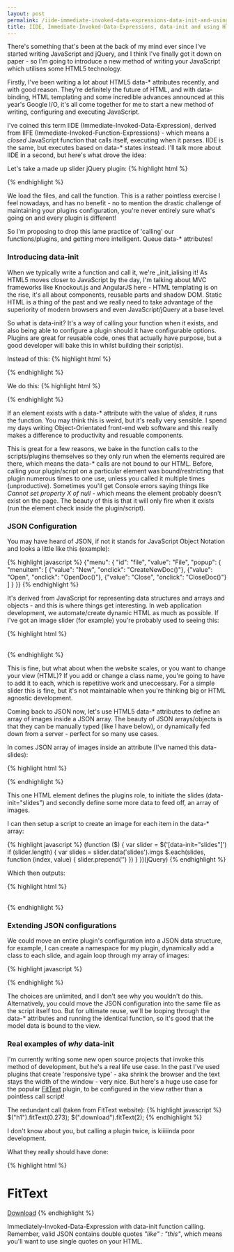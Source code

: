 ```yaml
---
layout: post
permalink: /iide-immediate-invoked-data-expressions-data-init-and-using-html5-to-call-your-javascript/jquery
title: IIDE, Immediate-Invoked-Data-Expressions, data-init and using HTML5 to call your JavaScript/jQuery
---
```


There's something that's been at the back of my mind ever since I've started writing JavaScript and jQuery, and I think I've finally got it down on paper - so I'm going to introduce a new method of writing your JavaScript which utilises some HTML5 technology.

Firstly, I've been writing a lot about HTML5 data-&#42; attributes recently, and with good reason. They're definitely the future of HTML, and with data-binding, HTML templating and some incredible advances announced at this year's Google I/O, it's all come together for me to start a new method of writing, configuring and executing JavaScript.

I've coined this term IIDE (Immediate-Invoked-Data-Expression), derived from IIFE (Immediate-Invoked-Function-Expressions) - which means a _closed_ JavaScript function that calls itself, executing when it parses. IIDE is the same, but executes based on data-&#42; states instead. I'll talk more about IIDE in a second, but here's what drove the idea:

Let's take a made up slider jQuery plugin:
{% highlight html %}
<script src="js/vendor/jquery.min.js"></script>
<script src="js/slider.min.js"></script>
<script>
	$(function () {
		$('#slider').mySlider()
	})
</script>
{% endhighlight %}

We load the files, and call the function. This is a rather pointless exercise I feel nowadays, and has no benefit - no to mention the drastic challenge of maintaining your plugins configuration, you're never entirely sure what's going on and every plugin is different!

So I'm proposing to drop this lame practice of 'calling' our functions/plugins, and getting more intelligent. Queue data-&#42; attributes!

### Introducing data-init
When we typically write a function and call it, we're _init_ialising it! As HTML5 moves closer to JavaScript by the day, I'm talking about MVC frameworks like Knockout.js and AngularJS here - HTML templating is on the rise, it's all about components, reusable parts and shadow DOM. Static HTML is a thing of the past and we really need to take advantage of the superiority of modern browsers and even JavaScript/jQuery at a base level.

So what is data-init? It's a way of calling your function when it exists, and also being able to configure a plugin should it have configurable options. Plugins are great for reusable code, ones that actually have purpose, but a good developer will bake this in whilst building their script(s).

Instead of this:
{% highlight html %}
<script>
	$(function () {
		$('#slider').mySlider()
	})
</script>
{% endhighlight %}

We do this:
{% highlight html %}
<div class="slides" data-init="slides"></div>
{% endhighlight %}

If an element exists with a data-&#42; attribute with the value of _slides_, it runs the function. You may think this is weird, but it's really very sensible. I spend my days writing Object-Orientated front-end web software and this really makes a difference to productivity and resuable components.

This is great for a few reasons, we bake in the function calls to the scripts/plugins themselves so they only run when the elements required are there, which means the data-&#42; calls are not bound to our HTML. Before, calling your plugin/script on a particular element was bound/restricting that plugin numerous times to one use, unless you called it multiple times (unproductive). Sometimes you'll get Console errors saying things like _Cannot set property X of null_ - which means the element probably doesn't exist on the page. The beauty of this is that it will only fire when it exists (run the element check inside the plugin/script).

### JSON Configuration
You may have heard of JSON, if not it stands for JavaScript Object Notation and looks a little like this (example):

{% highlight javascript %}
{"menu": {
	"id": "file",
	"value": "File",
	"popup": {
		"menuitem": [
			{"value": "New", "onclick": "CreateNewDoc()"},
			{"value": "Open", "onclick": "OpenDoc()"},
			{"value": "Close", "onclick": "CloseDoc()"}
		]
	}
}}
{% endhighlight %}

It's derived from JavaScript for representing data structures and arrays and objects - and this is where things get interesting. In web application development, we automate/create dynamic HTML as much as possible. If I've got an image slider (for example) you're probably used to seeing this:

{% highlight html %}
<div class="slides">
	<img src="img/slides/img-1.jpg" alt="">
	<img src="img/slides/img-2.jpg" alt="">
	<img src="img/slides/img-3.jpg" alt="">
	<img src="img/slides/img-4.jpg" alt="">
	<img src="img/slides/img-5.jpg" alt="">
</div>
{% endhighlight %}

This is fine, but what about when the website scales, or you want to change your view (HTML)? If you add or change a class name, you're going to have to add it to each, which is repetitive work and uneccessary. For a simple slider this is fine, but it's not maintainable when you're thinking big or HTML agnostic development.

Coming back to JSON now, let's use HTML5 data-&#42; attributes to define an array of images inside a JSON array. The beauty of JSON arrays/objects is that they can be manually typed (like I have below), or dynamically fed down from a server - perfect for so many use cases.

In comes JSON array of images inside an attribute (I've named this data-slides):

{% highlight html %}
<div class="" data-init="slides" data-slides='{
	"imgs" : [
		"img/slides/img-1.jpg",
		"img/slides/img-2.jpg",
		"img/slides/img-3.jpg",
		"img/slides/img-4.jpg",
		"img/slides/img-5.jpg"
	]
}'></div>
{% endhighlight %}

This one HTML element defines the plugins role, to initiate the slides (data-init="slides") and secondly define some more data to feed off, an array of images.

I can then setup a script to create an image for each item in the data-&#42; array:

{% highlight javascript %}
(function ($) {
	var slider = $('[data-init="slides"]')
	if (slider.length) {
		var slides = slider.data('slides').imgs
		$.each(slides, function (index, value) {
			slider.prepend('<img src="' + value + '" alt="">')
		})
	}
})(jQuery)
{% endhighlight %}

Which then outputs:

{% highlight html %}
<div class="" data-init="slides" data-slides='{"imgs" : ["img/slides/img-1.jpg","img/slides/img-2.jpg","img/slides/img-3.jpg","img/slides/img-4.jpg","img/slides/img-5.jpg"]}'>
	<img src="img/slides/img-1.jpg" alt="">
	<img src="img/slides/img-2.jpg" alt="">
	<img src="img/slides/img-3.jpg" alt="">
	<img src="img/slides/img-4.jpg" alt="">
	<img src="img/slides/img-5.jpg" alt="">
</div>
{% endhighlight %}

### Extending JSON configurations
We could move an entire plugin's configuration into a JSON data structure, for example, I can create a namespace for my plugin, dynamically add a class to each slide, and again loop through my array of images:

{% highlight javascript %}
<div class="" data-init="slides" data-slides='
	{"slides" : {
		"namespace" : "my-slides",
		"class"     : "slide-item",
		"imgs" : [
			"img/slides/img-1.jpg",
			"img/slides/img-2.jpg",
			"img/slides/img-3.jpg",
			"img/slides/img-4.jpg",
			"img/slides/img-5.jpg"
		]
	}
}'>
{% endhighlight %}

The choices are unlimited, and I don't see why you wouldn't do this. Alternatively, you could move the JSON configuration into the same file as the script itself too. But for ultimate reuse, we'll be looping through the data-&#42; attributes and running the identical function, so it's good that the model data is bound to the view.

### Real examples of _why_ data-init
I'm currently writing some new open source projects that invoke this method of development, but he's a real life use case. In the past I've used plugins that create 'responsive type' - aka shrink the browser and the text stays the width of the window - very nice. But here's a huge use case for the popular [FitText](http://fittextjs.com) plugin, to be configured in the view rather than a pointless call script!

The redundant call (taken from FitText website):
{% highlight javascript %}
$("h1").fitText(0.273);
$(".download").fitText(2);
{% endhighlight %}

I don't know about you, but calling a plugin twice, is kiiiiinda poor development.

What they really should have done:

{% highlight html %}
<html>
	<head>
	<script src="js/vendor/jquery.min.js"></script>
	<script src="js/fittext.min.js"></script>
	</head>
	<body data-init="fittext">
		<h1 data-fittext='{"font-size" : "0.273"}'>FitText</h1>
		<a href="#" data-fittext='{"max-font-size" : "2"}'>Download</a>
	</body>
</html>
{% endhighlight %}

Immediately-Invoked-Data-Expression with data-init function calling. Remember, valid JSON contains double quotes _"like" : "this"_, which means you'll want to use single quotes on your HTML.